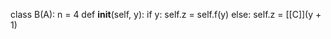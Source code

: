 class B(A):
	n = 4
	def __init__(self, y):
		if y:
			self.z = self.f(y)
		else:
			self.z = [[C]](y + 1)